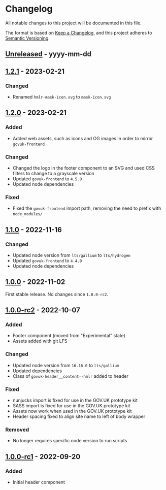 # Changelog

All notable changes to this project will be documented in this file.

The format is based on [Keep a Changelog](https://keepachangelog.com/en/1.0.0/), and this project adheres to [Semantic Versioning](https://semver.org/spec/v2.0.0.html).

## [Unreleased] - yyyy-mm-dd

## [1.2.1] - 2023-02-21
### Changed
- Renamed `hmlr-mask-icon.svg` to `mask-icon.svg`

## [1.2.0] - 2023-02-21
### Added
- Added web assets, such as icons and OG images in order to mirror `govuk-frontend`
### Changed
- Changed the logo in the footer component to an SVG and used CSS filters to change to a grayscale version
- Updated `govuk-frontend` to `4.5.0`
- Updated node dependencies
### Fixed
- Fixed the `govuk-frontend` import path, removing the need to prefix with `node_modules/`

## [1.1.0] - 2022-11-16
### Changed
- Updated node version from `lts/gallium` to `lts/hydrogen`
- Updated `govuk-frontend` to `4.4.0`
- Updated node dependencies

## [1.0.0] - 2022-11-02
First stable release. No changes since `1.0.0-rc2`.

## [1.0.0-rc2] - 2022-10-07
### Added
- Footer component (moved from "Experimental" state)
- Assets added with git LFS
### Changed
- Updated node version from `16.16.0` to `lts/gallium`
- Updated dependencies
- Class of `govuk-header__content--hmlr` added to header
### Fixed
- nunjucks import is fixed for use in the GOV.UK prototype kit
- SASS import is fixed for use in the GOV.UK prototype kit
- Assets now work when used in the GOV.UK prototype kit
- Header spacing fixed to align site name to left of body wrapper
### Removed
- No longer requires specific node version to run scripts

## [1.0.0-rc1] - 2022-09-20
### Added
- Initial header component

[Unreleased]: https://github.com/LandRegistry/hmlr-frontend/compare/v1.2.1...HEAD
[1.2.1]: https://github.com/LandRegistry/hmlr-frontend/compare/v1.2.0...v1.2.1
[1.2.0]: https://github.com/LandRegistry/hmlr-frontend/compare/v1.1.0...v1.2.0
[1.1.0]: https://github.com/LandRegistry/hmlr-frontend/compare/v1.0.0...v1.1.0
[1.0.0]: https://github.com/LandRegistry/hmlr-frontend/compare/v1.0.0-rc2...v1.0.0
[1.0.0-rc2]: https://github.com/LandRegistry/hmlr-frontend/compare/v1.0.0-rc1...v1.0.0-rc2
[1.0.0-rc1]: https://github.com/LandRegistry/hmlr-frontend/releases/tag/v1.0.0-rc1

